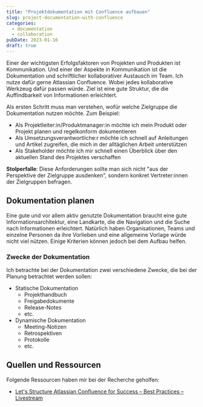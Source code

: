 ```yaml
---
title: "Projektdokumentation mit Confluence aufbauen"
slug: project-documentation-with-confluence
categories:
  - documentation
  - collaboration
pubDate: 2023-01-16
draft: true
---
```


Einer der wichtigsten Erfolgsfaktoren von Projekten und Produkten ist Kommunikation. Und einer der Aspekte in Kommunikation ist die Dokumentation und schriftlicher kollaborativer Austausch im Team. Ich nutze dafür gerne Atlassian Confluence. Wobei jedes kollaborative Werkzeug dafür passen würde. Ziel ist eine gute Struktur, die die Auffindbarkeit von Informationen erleichtert.

<!-- excerpt -->

Als ersten Schritt muss man verstehen, wofür welche Zielgruppe die Dokumentation nutzen möchte. Zum Beispiel:

- Als Projektleiter:in/Produktmanager:in möchte ich mein Produkt oder Projekt planen und regelkonform dokumentieren
- Als Umsetzungsverantwortliche:r möchte ich schnell auf Anleitungen und Artikel zugreifen, die mich in der alltäglichen Arbeit unterstützen
- Als Stakeholder möchte ich mir schnell einen Überblick über den aktuellen Stand des Projektes verschaffen

**Stolperfalle**: Diese Anforderungen sollte man sich nicht "aus der Perspektive der Zielgruppe ausdenken", sondern konkret Vertreter:innen der Zielgruppen befragen.

## Dokumentation planen

Eine gute und vor allem aktiv genutzte Dokumentation braucht eine gute Informationsarchitektur, eine Landkarte, die die Navigation und die Suche nach Informationen erleichtert. Natürlich haben Organisationen, Teams und einzelne Personen da ihre Vorlieben und eine allgemeine Vorlage würde nicht viel nützen. Einige Kriterien können jedoch bei dem Aufbau helfen.

### Zwecke der Dokumentation

Ich betrachte bei der Dokumentation zwei verschiedene Zwecke, die bei der Planung betrachtet werden sollen:

- Statische Dokumentation
  - Projekthandbuch
  - Freigabedokumente
  - Release-Notes
  - etc.
- Dynamische Dokumentation
  - Meeting-Notizen
  - Retrospektiven
  - Protokolle
  - etc.

## Quellen und Ressourcen

Folgende Ressourcen haben mir bei der Recherche geholfen:

- [Let's Structure Atlassian Confluence for Success – Best Practices – Livestream](https://www.youtube.com/watch?v=U-f523b2UkU)
